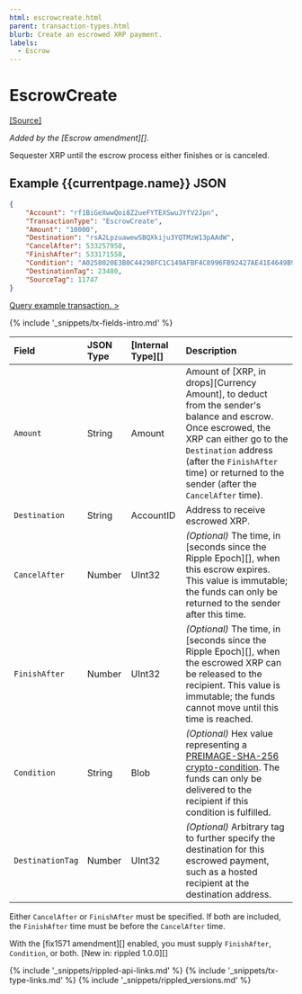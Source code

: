 ```yaml
---
html: escrowcreate.html
parent: transaction-types.html
blurb: Create an escrowed XRP payment.
labels:
  - Escrow
---
```


# EscrowCreate

[[Source]](https://github.com/ripple/rippled/blob/master/src/ripple/app/tx/impl/Escrow.cpp "Source")

_Added by the \[Escrow amendment\]\[\]._

Sequester XRP until the escrow process either finishes or is canceled.

## Example {{currentpage.name}} JSON

```json
{
    "Account": "rf1BiGeXwwQoi8Z2ueFYTEXSwuJYfV2Jpn",
    "TransactionType": "EscrowCreate",
    "Amount": "10000",
    "Destination": "rsA2LpzuawewSBQXkiju3YQTMzW13pAAdW",
    "CancelAfter": 533257958,
    "FinishAfter": 533171558,
    "Condition": "A0258020E3B0C44298FC1C149AFBF4C8996FB92427AE41E4649B934CA495991B7852B855810100",
    "DestinationTag": 23480,
    "SourceTag": 11747
}
```

[Query example transaction. >](websocket-api-tool.html?server=wss%3A%2F%2Fxrplcluster.com%2F&req=%7B%22id%22%3A%22example_EscrowCreate%22%2C%22command%22%3A%22tx%22%2C%22transaction%22%3A%22C44F2EB84196B9AD820313DBEBA6316A15C9A2D35787579ED172B87A30131DA7%22%2C%22binary%22%3Afalse%7D)

{% include '_snippets/tx-fields-intro.md' %}
<!--{# fix md highlighting_ #}-->


| Field            | JSON Type | \[Internal Type\]\[\] | Description                                                                                                                                                                                                                                                |
|:---------------- |:--------- |:--------------------- |:---------------------------------------------------------------------------------------------------------------------------------------------------------------------------------------------------------------------------------------------------------- |
| `Amount`         | String    | Amount                | Amount of \[XRP, in drops\]\[Currency Amount\], to deduct from the sender's balance and escrow. Once escrowed, the XRP can either go to the `Destination` address (after the `FinishAfter` time) or returned to the sender (after the `CancelAfter` time). |
| `Destination`    | String    | AccountID             | Address to receive escrowed XRP.                                                                                                                                                                                                                           |
| `CancelAfter`    | Number    | UInt32                | _(Optional)_ The time, in \[seconds since the Ripple Epoch\]\[\], when this escrow expires. This value is immutable; the funds can only be returned to the sender after this time.                                                                         |
| `FinishAfter`    | Number    | UInt32                | _(Optional)_ The time, in \[seconds since the Ripple Epoch\]\[\], when the escrowed XRP can be released to the recipient. This value is immutable; the funds cannot move until this time is reached.                                                       |
| `Condition`      | String    | Blob                  | _(Optional)_ Hex value representing a [PREIMAGE-SHA-256 crypto-condition](https://tools.ietf.org/html/draft-thomas-crypto-conditions-02#section-8.1). The funds can only be delivered to the recipient if this condition is fulfilled.                     |
| `DestinationTag` | Number    | UInt32                | _(Optional)_ Arbitrary tag to further specify the destination for this escrowed payment, such as a hosted recipient at the destination address.                                                                                                            |

Either `CancelAfter` or `FinishAfter` must be specified. If both are included, the `FinishAfter` time must be before the `CancelAfter` time.

With the \[fix1571 amendment\]\[\] enabled, you must supply `FinishAfter`, `Condition`, or both. \[New in: rippled 1.0.0\]\[\]


<!--{# common link defs #}-->
{% include '_snippets/rippled-api-links.md' %}
{% include '_snippets/tx-type-links.md' %}
{% include '_snippets/rippled_versions.md' %}
